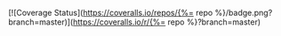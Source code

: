 [![Coverage Status](https://coveralls.io/repos/{%= repo %}/badge.png?branch=master)](https://coveralls.io/r/{%= repo %}?branch=master)